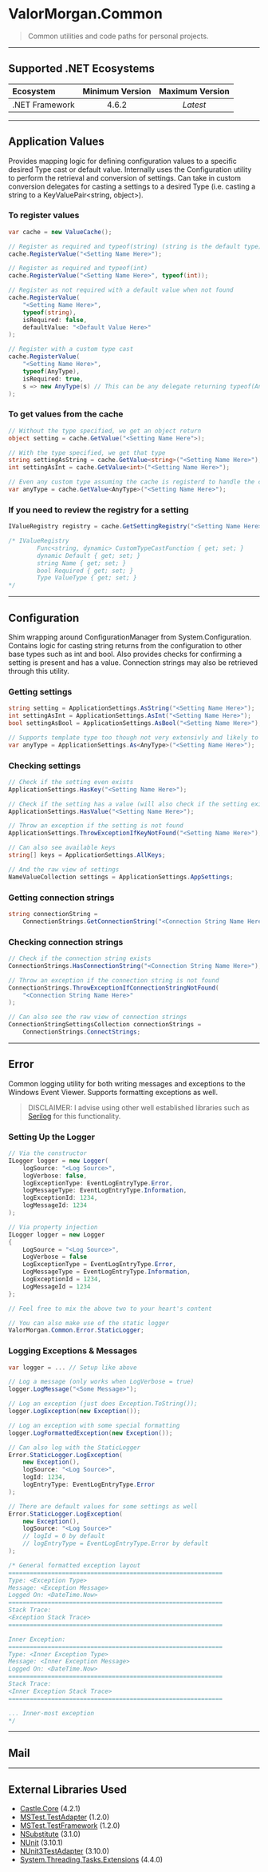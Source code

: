 # ValorMorgan.Common #

> Common utilities and code paths for personal projects.

---
## Supported .NET Ecosystems ##
|Ecosystem       |Minimum Version|Maximum Version|
|:---------------|:-------------:|:-------------:|
|.NET Framework  |4.6.2          |*Latest*

---
## Application Values ##
Provides mapping logic for defining configuration values to a specific desired Type cast or default value.  Internally uses the Configuration utility to perform the retrieval and conversion of settings.  Can take in custom conversion delegates for casting a settings to a desired Type (i.e. casting a string to a KeyValuePair&lt;string, object&gt;).

### To register values ###
```csharp
var cache = new ValueCache();

// Register as required and typeof(string) (string is the default type)
cache.RegisterValue("<Setting Name Here>");

// Register as required and typeof(int)
cache.RegisterValue("<Setting Name Here>", typeof(int));

// Register as not required with a default value when not found
cache.RegisterValue(
    "<Setting Name Here>",
    typeof(string),
    isRequired: false,
    defaultValue: "<Default Value Here>"
);

// Register with a custom type cast
cache.RegisterValue(
    "<Setting Name Here>",
    typeof(AnyType),
    isRequired: true,
    s => new AnyType(s) // This can be any delegate returning typeof(AnyType)
);
```

### To get values from the cache ###
```csharp
// Without the type specified, we get an object return
object setting = cache.GetValue("<Setting Name Here">);

// With the type specified, we get that type
string settingAsString = cache.GetValue<string>("<Setting Name Here>");
int settingAsInt = cache.GetValue<int>("<Setting Name Here>");

// Even any custom type assuming the cache is registerd to handle the custom cast
var anyType = cache.GetValue<AnyType>("<Setting Name Here>");
```

### If you need to review the registry for a setting ###
```csharp
IValueRegistry registry = cache.GetSettingRegistry("<Setting Name Here>");

/* IValueRegistry
        Func<string, dynamic> CustomTypeCastFunction { get; set; }
        dynamic Default { get; set; }
        string Name { get; set; }
        bool Required { get; set; }
        Type ValueType { get; set; }
*/
```

---
## Configuration ##
Shim wrapping around ConfigurationManager from System.Configuration.  Contains logic for casting string returns from the configuration to other base types such as int and bool.  Also provides checks for confirming a setting is present and has a value.  Connection strings may also be retrieved through this utility.

### Getting settings ###
```csharp
string setting = ApplicationSettings.AsString("<Setting Name Here>");
int settingAsInt = ApplicationSettings.AsInt("<Setting Name Here>");
bool settingAsBool = ApplicationSettings.AsBool("<Setting Name Here>");

// Supports template type too though not very extensivly and likely to fail
var anyType = ApplicationSettings.As<AnyType>("<Setting Name Here>");
```

### Checking settings ###
```csharp
// Check if the setting even exists
ApplicationSettings.HasKey("<Setting Name Here>");

// Check if the setting has a value (will also check if the setting exists)
ApplicationSettings.HasValue("<Setting Name Here>");

// Throw an exception if the setting is not found
ApplicationSettings.ThrowExceptionIfKeyNotFound("<Setting Name Here>");

// Can also see available keys
string[] keys = ApplicationSettings.AllKeys;

// And the raw view of settings
NameValueCollection settings = ApplicationSettings.AppSettings;
```

### Getting connection strings ###
```csharp
string connectionString =
    ConnectionStrings.GetConnectionString("<Connection String Name Here>");
```

### Checking connection strings ###
```csharp
// Check if the connection string exists
ConnectionStrings.HasConnectionString("<Connection String Name Here>");

// Throw an exception if the connection string is not found
ConnectionStrings.ThrowExceptionIfConnectionStringNotFound(
    "<Connection String Name Here>"
);

// Can also see the raw view of connection strings
ConnectionStringSettingsCollection connectionStrings =
    ConnectionStrings.ConnectStrings;
```

---
## Error ##
Common logging utility for both writing messages and exceptions to the Windows Event Viewer.  Supports formatting exceptions as well.

>DISCLAIMER: I advise using other well established libraries such as [Serilog][Error_1] for this functionality.

[Error_1]: https://serilog.net/

### Setting Up the Logger ###
```csharp
// Via the constructor
ILogger logger = new Logger(
    logSource: "<Log Source>",
    logVerbose: false,
    logExceptionType: EventLogEntryType.Error,
    logMessageType: EventLogEntryType.Information,
    logExceptionId: 1234,
    logMessageId: 1234
);

// Via property injection
ILogger logger = new Logger
{
    LogSource = "<Log Source>",
    LogVerbose = false
    LogExceptionType = EventLogEntryType.Error,
    LogMessageType = EventLogEntryType.Information,
    LogExceptionId = 1234,
    LogMessageId = 1234
};

// Feel free to mix the above two to your heart's content

// You can also make use of the static logger
ValorMorgan.Common.Error.StaticLogger;
```

### Logging Exceptions & Messages ###

```csharp
var logger = ... // Setup like above

// Log a message (only works when LogVerbose = true)
logger.LogMessage("<Some Message>");

// Log an exception (just does Exception.ToString());
logger.LogException(new Exception());

// Log an exception with some special formatting
logger.LogFormattedException(new Exception());

// Can also log with the StaticLogger
Error.StaticLogger.LogException(
    new Exception(),
    logSource: "<Log Source>",
    logId: 1234,
    logEntryType: EventLogEntryType.Error
);

// There are default values for some settings as well
Error.StaticLogger.LogException(
    new Exception(),
    logSource: "<Log Source>"
    // logId = 0 by default
    // logEntryType = EventLogEntryType.Error by default
);

/* General formatted exception layout
============================================================
Type: <Exception Type>
Message: <Exception Message>
Logged On: <DateTime.Now>
============================================================
Stack Trace:
<Exception Stack Trace>
============================================================

Inner Exception:
============================================================
Type: <Inner Exception Type>
Message: <Inner Exception Message>
Logged On: <DateTime.Now>
============================================================
Stack Trace:
<Inner Exception Stack Trace>
============================================================

... Inner-most exception
*/
```

---
## Mail ##


---
## External Libraries Used ##
* [Castle.Core][1] (4.2.1)
* [MSTest.TestAdapter][2] (1.2.0)
* [MSTest.TestFramework][3] (1.2.0)
* [NSubstitute][4] (3.1.0)
* [NUnit][5] (3.10.1)
* [NUnit3TestAdapter][6] (3.10.0)
* [System.Threading.Tasks.Extensions][7] (4.4.0)

[1]: https://github.com/castleproject/Core
[2]: https://www.nuget.org/packages/MSTest.TestAdapter/
[3]: https://www.nuget.org/packages/MSTest.TestFramework/
[4]: http://nsubstitute.github.io/
[5]: http://nunit.org/
[6]: https://www.nuget.org/packages/NUnit3TestAdapter/
[7]: https://www.nuget.org/packages/System.Threading.Tasks.Extensions/